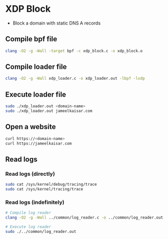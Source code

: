 # XDP Block
- Block a domain with static DNS A records

## Compile bpf file
```bash
clang -O2 -g -Wall -target bpf -c xdp_block.c -o xdp_block.o
```

## Compile loader file
```bash
clang -O2 -g -Wall xdp_loader.c -o xdp_loader.out -lbpf -lxdp
```

## Execute loader file
```bash
sudo ./xdp_loader.out <domain-name>
sudo ./xdp_loader.out jameelkaisar.com
```

## Open a website
```bash
curl https://<domain-name>
curl https://jameelkaisar.com
```

## Read logs
### Read logs (directly)
```bash
sudo cat /sys/kernel/debug/tracing/trace
sudo cat /sys/kernel/tracing/trace
```

### Read logs (indefinitely)
```bash
# Compile log reader
clang -O2 -g -Wall ../common/log_reader.c -o ../common/log_reader.out

# Execute log reader
sudo ./../common/log_reader.out
```
